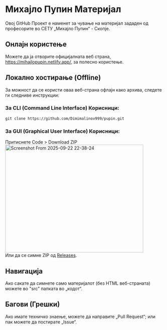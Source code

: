 # Михајло Пупин Материјал
Овој GitHub Проект е наменет за чување на материјал зададен од професорите во СЕТУ „Михајло Пупин“ - Скопје.
## Онлајн користење
Можете да ја отворите официјалната веб страна, <a href="https://mihajlopupin.netlify.app/">https://mihajlopupin.netlify.app/</a>, за полесно користење.
## Локално хостирање (Offline)
За можност да се користи оваа веб-страна офлајн како архива, следете ги следниве инструкции:
### За CLI (Command Line Interface) Корисници:
```
git clone https://github.com/Dimimalinov999/pupin.git
```
### За GUI (Graphical User Interface) Корисници:
Притиснете Code > Download ZIP 
<br>
<img width="440" height="343" alt="Screenshot From 2025-09-22 22-38-24" src="https://github.com/user-attachments/assets/535b729b-7e00-4ddc-8a34-e797c79a034b" />
<br>
Или да се симне ZIP од <a href="https://github.com/Dimimalinov999/pupin/releases/">Releases</a>.
## Навигација
Ако сакате да симнете само материјалот (без HTML веб-страната) можете во "src" папката во „кодот“.
## Багови (Грешки)
Ако имате техничко знаење, можете да направите „Pull Request“; или пак можете да постирате „Issue“.

